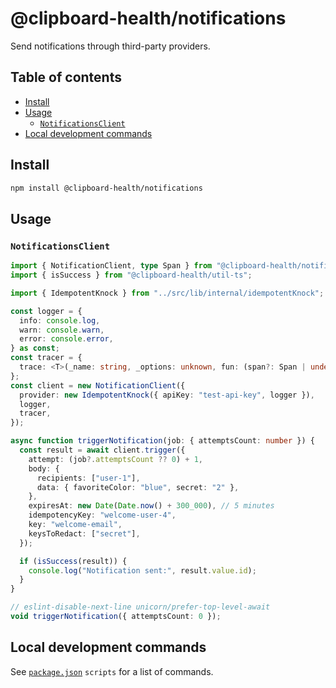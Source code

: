 # @clipboard-health/notifications <!-- omit from toc -->

Send notifications through third-party providers.

## Table of contents <!-- omit from toc -->

- [Install](#install)
- [Usage](#usage)
  - [`NotificationsClient`](#notificationsclient)
- [Local development commands](#local-development-commands)

## Install

```bash
npm install @clipboard-health/notifications
```

## Usage

### `NotificationsClient`

<embedex source="packages/notifications/examples/notificationClient.ts">

```ts
import { NotificationClient, type Span } from "@clipboard-health/notifications";
import { isSuccess } from "@clipboard-health/util-ts";

import { IdempotentKnock } from "../src/lib/internal/idempotentKnock";

const logger = {
  info: console.log,
  warn: console.warn,
  error: console.error,
} as const;
const tracer = {
  trace: <T>(_name: string, _options: unknown, fun: (span?: Span | undefined) => T): T => fun(),
};
const client = new NotificationClient({
  provider: new IdempotentKnock({ apiKey: "test-api-key", logger }),
  logger,
  tracer,
});

async function triggerNotification(job: { attemptsCount: number }) {
  const result = await client.trigger({
    attempt: (job?.attemptsCount ?? 0) + 1,
    body: {
      recipients: ["user-1"],
      data: { favoriteColor: "blue", secret: "2" },
    },
    expiresAt: new Date(Date.now() + 300_000), // 5 minutes
    idempotencyKey: "welcome-user-4",
    key: "welcome-email",
    keysToRedact: ["secret"],
  });

  if (isSuccess(result)) {
    console.log("Notification sent:", result.value.id);
  }
}

// eslint-disable-next-line unicorn/prefer-top-level-await
void triggerNotification({ attemptsCount: 0 });
```

</embedex>

## Local development commands

See [`package.json`](./package.json) `scripts` for a list of commands.
